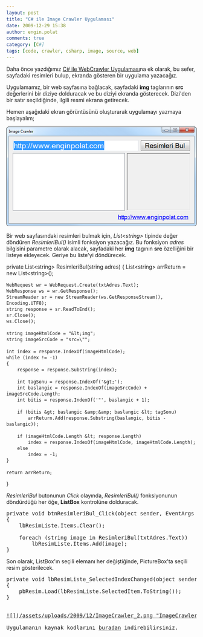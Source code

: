 ```yaml
---
layout: post
title: "C# ile Image Crawler Uygulaması"
date: 2009-12-29 15:38
author: engin.polat
comments: true
category: [C#]
tags: [code, crawler, csharp, image, source, web]
---
```

Daha önce yazdığımız <a title="enginpolat.com: WebCrawler" href="http://www.enginpolat.com/csharp-ile-webcrawler-uygulamasi/" target="_self">C# ile WebCrawler Uygulaması</a>na ek olarak, bu sefer, sayfadaki resimleri bulup, ekranda gösteren bir uygulama yazacağız.

Uygulamamız, bir web sayfasına bağlacak, sayfadaki **img** taglarının **src** değerlerini bir diziye dolduracak ve bu diziyi ekranda gösterecek. Dizi'den bir satır seçildiğinde, ilgili resmi ekrana getirecek.

Hemen aşağıdaki ekran görüntüsünü oluşturarak uygulamayı yazmaya başlayalım;

<a href="/assets/uploads/2009/12/ImageCrawler_1.png">![](/assets/uploads/2009/12/ImageCrawler_1.png "ImageCrawler_1")</a>

Bir web sayfasındaki resimleri bulmak için, *List&lt;string&gt;* tipinde değer döndüren *ResimleriBul()* isimli fonksiyon yazacağız. Bu fonksiyon *adres* bilgisini parametre olarak alacak, sayfadaki her **img** tagının **src** özelliğini bir listeye ekleyecek. Geriye bu liste'yi döndürecek.



private List&lt;string&gt; ResimleriBul(string adres)
{
    List&lt;string&gt; arrReturn = new List&lt;string&gt;();

    WebRequest wr = WebRequest.Create(txtAdres.Text);
    WebResponse ws = wr.GetResponse();
    StreamReader sr = new StreamReader(ws.GetResponseStream(), Encoding.UTF8);
    string response = sr.ReadToEnd();
    sr.Close();
    ws.Close();

    string imageHtmlCode = "&lt;img";
    string imageSrcCode = "src=\"";

    int index = response.IndexOf(imageHtmlCode);
    while (index != -1)
    {
        response = response.Substring(index);

        int tagSonu = response.IndexOf('&gt;');
        int baslangic = response.IndexOf(imageSrcCode) + imageSrcCode.Length;
        int bitis = response.IndexOf('"', baslangic + 1);

        if (bitis &gt; baslangic &amp;&amp; baslangic &lt; tagSonu)
            arrReturn.Add(response.Substring(baslangic, bitis - baslangic));

        if (imageHtmlCode.Length &lt; response.Length)
            index = response.IndexOf(imageHtmlCode, imageHtmlCode.Length);
        else
            index = -1;
    }

    return arrReturn;
}</pre>

*ResimleriBul* butonunun *Click* olayında, *ResimleriBul()* fonksiyonunun döndürdüğü her öğe, **ListBox** kontrolüne dolduracak.

<pre class="brush:csharp">private void btnResimleriBul_Click(object sender, EventArgs e)
{
    lbResimListe.Items.Clear();

    foreach (string image in ResimleriBul(txtAdres.Text))
        lbResimListe.Items.Add(image);
}</pre>

Son olarak, ListBox'ın seçili elemanı her değiştiğinde, PictureBox'ta seçili resim gösterilecek.

<pre class="brush:csharp">private void lbResimListe_SelectedIndexChanged(object sender, EventArgs e)
{
    pbResim.Load(lbResimListe.SelectedItem.ToString());
}


<a href="/assets/uploads/2009/12/ImageCrawler_2.png">![](/assets/uploads/2009/12/ImageCrawler_2.png "ImageCrawler_2")</a>

Uygulamanın kaynak kodlarını <a title="enginpolat.com: Image Crawler" href="/assets/uploads/2009/12/ImageCrawler.rar" target="_blank">buradan</a> indirebilirsiniz.

